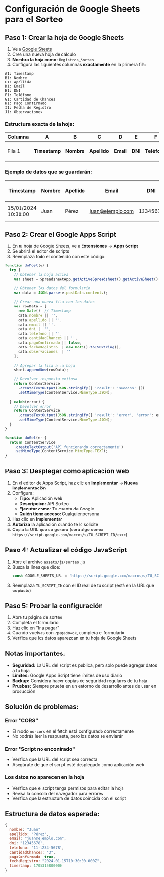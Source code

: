 # Configuración de Google Sheets para el Sorteo

## Paso 1: Crear la hoja de Google Sheets

1. Ve a [Google Sheets](https://sheets.google.com)
2. Crea una nueva hoja de cálculo
3. **Nombra la hoja como:** `Registros_Sorteo`
4. Configura las siguientes columnas **exactamente** en la primera fila:

```
A1: Timestamp
B1: Nombre
C1: Apellido
D1: Email
E1: DNI
F1: Teléfono
G1: Cantidad de Chances
H1: Pago Confirmado
I1: Fecha de Registro
J1: Observaciones
```

### Estructura exacta de la hoja:

| Columna | A | B | C | D | E | F | G | H | I | J |
|---------|---|---|---|---|---|---|---|---|---|---|
| Fila 1 | **Timestamp** | **Nombre** | **Apellido** | **Email** | **DNI** | **Teléfono** | **Cantidad de Chances** | **Pago Confirmado** | **Fecha de Registro** | **Observaciones** |

### Ejemplo de datos que se guardarán:

| Timestamp | Nombre | Apellido | Email | DNI | Teléfono | Cantidad de Chances | Pago Confirmado | Fecha de Registro | Observaciones |
|-----------|--------|----------|-------|-----|----------|-------------------|-----------------|-------------------|---------------|
| 15/01/2024 10:30:00 | Juan | Pérez | juan@ejemplo.com | 12345678 | 11-1234-5678 | 3 | TRUE | 2024-01-15T10:30:00.000Z | |

## Paso 2: Crear el Google Apps Script

1. En tu hoja de Google Sheets, ve a **Extensiones** → **Apps Script**
2. Se abrirá el editor de scripts
3. Reemplaza todo el contenido con este código:

```javascript
function doPost(e) {
  try {
    // Obtener la hoja activa
    var sheet = SpreadsheetApp.getActiveSpreadsheet().getActiveSheet();
    
    // Obtener los datos del formulario
    var data = JSON.parse(e.postData.contents);
    
    // Crear una nueva fila con los datos
    var rowData = [
      new Date(), // Timestamp
      data.nombre || '',
      data.apellido || '',
      data.email || '',
      data.dni || '',
      data.telefono || '',
      data.cantidadChances || '',
      data.pagoConfirmado || false,
      data.fechaRegistro || new Date().toISOString(),
      data.observaciones || ''
    ];
    
    // Agregar la fila a la hoja
    sheet.appendRow(rowData);
    
    // Devolver respuesta exitosa
    return ContentService
      .createTextOutput(JSON.stringify({ 'result': 'success' }))
      .setMimeType(ContentService.MimeType.JSON);
      
  } catch(error) {
    // Devolver error
    return ContentService
      .createTextOutput(JSON.stringify({ 'result': 'error', 'error': error.toString() }))
      .setMimeType(ContentService.MimeType.JSON);
  }
}

function doGet(e) {
  return ContentService
    .createTextOutput('API funcionando correctamente')
    .setMimeType(ContentService.MimeType.TEXT);
}
```

## Paso 3: Desplegar como aplicación web

1. En el editor de Apps Script, haz clic en **Implementar** → **Nueva implementación**
2. Configura:
   - **Tipo:** Aplicación web
   - **Descripción:** API Sorteo
   - **Ejecutar como:** Tu cuenta de Google
   - **Quién tiene acceso:** Cualquier persona
3. Haz clic en **Implementar**
4. **Autoriza** la aplicación cuando te lo solicite
5. Copia la URL que se genera (será algo como: `https://script.google.com/macros/s/TU_SCRIPT_ID/exec`)

## Paso 4: Actualizar el código JavaScript

1. Abre el archivo `assets/js/sorteo.js`
2. Busca la línea que dice:
   ```javascript
   const GOOGLE_SHEETS_URL = 'https://script.google.com/macros/s/TU_SCRIPT_ID/exec';
   ```
3. Reemplaza `TU_SCRIPT_ID` con el ID real de tu script (está en la URL que copiaste)

## Paso 5: Probar la configuración

1. Abre tu página de sorteo
2. Completa el formulario
3. Haz clic en "Ir a pagar"
4. Cuando vuelvas con `?pagado=ok`, completa el formulario
5. Verifica que los datos aparezcan en tu hoja de Google Sheets

## Notas importantes:

- **Seguridad:** La URL del script es pública, pero solo puede agregar datos a tu hoja
- **Límites:** Google Apps Script tiene límites de uso diario
- **Backup:** Considera hacer copias de seguridad regulares de tu hoja
- **Pruebas:** Siempre prueba en un entorno de desarrollo antes de usar en producción

## Solución de problemas:

### Error "CORS"
- El modo `no-cors` en el fetch está configurado correctamente
- No podrás leer la respuesta, pero los datos se enviarán

### Error "Script no encontrado"
- Verifica que la URL del script sea correcta
- Asegúrate de que el script esté desplegado como aplicación web

### Los datos no aparecen en la hoja
- Verifica que el script tenga permisos para editar la hoja
- Revisa la consola del navegador para errores
- Verifica que la estructura de datos coincida con el script

## Estructura de datos esperada:

```javascript
{
  nombre: "Juan",
  apellido: "Pérez",
  email: "juan@ejemplo.com",
  dni: "12345678",
  telefono: "11-1234-5678",
  cantidadChances: "3",
  pagoConfirmado: true,
  fechaRegistro: "2024-01-15T10:30:00.000Z",
  timestamp: 1705315800000
}
``` 
